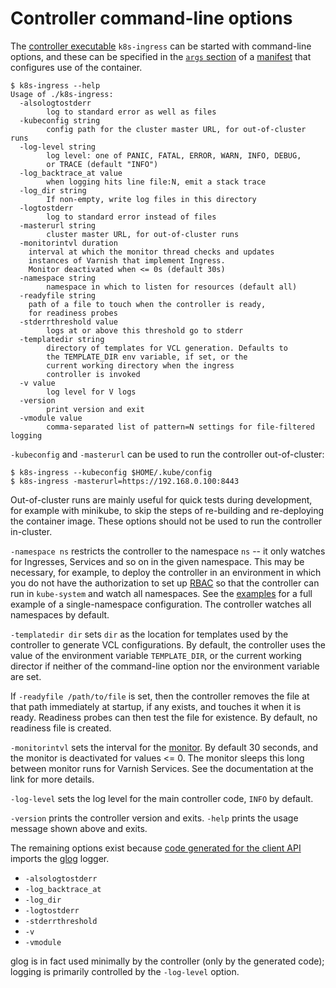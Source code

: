 # Controller command-line options

The [controller executable](/docs/dev.md) ``k8s-ingress`` can
be started with command-line options, and these can be specified
in the [``args`` section](/deploy) of a [manifest](/deploy/controller.yaml)
that configures use of the container.

```
$ k8s-ingress --help
Usage of ./k8s-ingress:
  -alsologtostderr
    	log to standard error as well as files
  -kubeconfig string
    	config path for the cluster master URL, for out-of-cluster runs
  -log-level string
    	log level: one of PANIC, FATAL, ERROR, WARN, INFO, DEBUG, 
    	or TRACE (default "INFO")
  -log_backtrace_at value
    	when logging hits line file:N, emit a stack trace
  -log_dir string
    	If non-empty, write log files in this directory
  -logtostderr
    	log to standard error instead of files
  -masterurl string
    	cluster master URL, for out-of-cluster runs
  -monitorintvl duration
	interval at which the monitor thread checks and updates
	instances of Varnish that implement Ingress.
	Monitor deactivated when <= 0s (default 30s)
  -namespace string
    	namespace in which to listen for resources (default all)
  -readyfile string
	path of a file to touch when the controller is ready,
	for readiness probes
  -stderrthreshold value
    	logs at or above this threshold go to stderr
  -templatedir string
    	directory of templates for VCL generation. Defaults to 
    	the TEMPLATE_DIR env variable, if set, or the 
    	current working directory when the ingress 
    	controller is invoked
  -v value
    	log level for V logs
  -version
    	print version and exit
  -vmodule value
    	comma-separated list of pattern=N settings for file-filtered logging
```

``-kubeconfig`` and ``-masterurl`` can be used to run the controller
out-of-cluster:

```
$ k8s-ingress --kubeconfig $HOME/.kube/config
$ k8s-ingress -masterurl=https://192.168.0.100:8443
```

Out-of-cluster runs are mainly useful for quick tests during
development, for example with minikube, to skip the steps of
re-building and re-deploying the container image. These options should
not be used to run the controller in-cluster.

``-namespace ns`` restricts the controller to the namespace ``ns`` --
it only watches for Ingresses, Services and so on in the given
namespace. This may be necessary, for example, to deploy the
controller in an environment in which you do not have the
authorization to set up [RBAC](/deploy) so that the controller can run
in ``kube-system`` and watch all namespaces. See the
[examples](/examples/namespace) for a full example of a
single-namespace configuration. The controller watches all namespaces
by default.

``-templatedir dir`` sets ``dir`` as the location for templates used
by the controller to generate VCL configurations. By default, the
controller uses the value of the environment variable
``TEMPLATE_DIR``, or the current working director if neither of the
command-line option nor the environment variable are set.

If ``-readyfile /path/to/file`` is set, then the controller removes
the file at that path immediately at startup, if any exists, and
touches it when it is ready. Readiness probes can then test the file
for existence. By default, no readiness file is created.

``-monitorintvl`` sets the interval for the
[monitor](/docs/monitor.md). By default 30 seconds, and the monitor is
deactivated for values <= 0. The monitor sleeps this long between
monitor runs for Varnish Services. See the documentation at the link
for more details.

``-log-level`` sets the log level for the main controller code,
``INFO`` by default.

``-version`` prints the controller version and exits. ``-help`` prints
the usage message shown above and exits.

The remaining options exist because
[code generated for the client API](/docs/dev.md) imports the
[glog](https://github.com/golang/glog) logger.

* ``-alsologtostderr``
* ``-log_backtrace_at``
* ``-log_dir``
* ``-logtostderr``
* ``-stderrthreshold``
* ``-v``
* ``-vmodule``

glog is in fact used minimally by the controller (only by the
generated code); logging is primarily controlled by the ``-log-level``
option.

